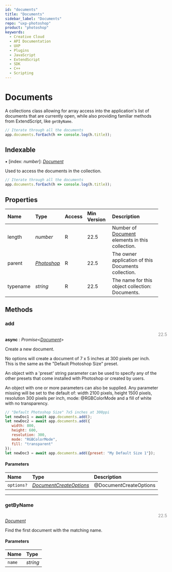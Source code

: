 ```yaml
---
id: "documents"
title: "Documents"
sidebar_label: "Documents"
repo: "uxp-photoshop"
product: "photoshop"
keywords:
  - Creative Cloud
  - API Documentation
  - UXP
  - Plugins
  - JavaScript
  - ExtendScript
  - SDK
  - C++
  - Scripting
---
```


# Documents

A collections class allowing for array access into the application's
list of documents that are currently open,
while also providing familiar methods from ExtendScript, like `getByName`.

```javascript
// Iterate through all the documents
app.documents.forEach(h => console.log(h.title));
```

## Indexable

▪ [index: *number*]: [*Document*](/ps_reference/classes/document/)

Used to access the documents in the collection.

```javascript
// Iterate through all the documents
app.documents.forEach(h => console.log(h.title));
```

## Properties

| Name | Type | Access | Min Version | Description |
| :------ | :------ | :------ | :------ | :------ |
| length | *number* | R | 22.5 | Number of [Document](/ps_reference/classes/document/) elements in this collection. |
| parent | [*Photoshop*](/ps_reference/classes/photoshop/) | R | 22.5 | The owner application of this Documents collection. |
| typename | *string* | R | 22.5 | The name for this object collection: Documents. |

## Methods

### add
<span class="minversion" style="float:left; margin-left:36em; opacity:0.5;">22.5</span>

**async** : *Promise*<[*Document*](/ps_reference/classes/document/)\>

Create a new document.

No options will create a document of 7 x 5 inches at 300 pixels per inch.
This is the same as the "Default Photoshop Size" preset.

An object with a 'preset' string parameter can be used to specify any of
the other presets that come installed with Photoshop or created by users.

An object with one or more parameters can also be supplied. Any parameter
missing will be set to the default of: width 2100 pixels, height 1500 pixels,
resolution 300 pixels per inch, mode: @RGBColorMode and a fill of white with
no transparency.

```javascript
// "Default Photoshop Size" 7x5 inches at 300ppi
let newDoc1 = await app.documents.add();
let newDoc2 = await app.documents.add({
   width: 800, 
   height: 600, 
   resolution: 300, 
   mode: "RGBColorMode", 
   fill: "transparent"
});
let newDoc3 = await app.documents.add({preset: "My Default Size 1"});
```

#### Parameters

| Name | Type | Description |
| :------ | :------ | :------ |
| `options?` | [*DocumentCreateOptions*](/ps_reference/objects/createoptions/documentcreateoptions/) | @DocumentCreateOptions |

___

### getByName
<span class="minversion" style="float:left; margin-left:36em; opacity:0.5;">22.5</span>

[*Document*](/ps_reference/classes/document/)

Find the first document with the matching name.

#### Parameters

| Name | Type |
| :------ | :------ |
| `name` | *string* |
